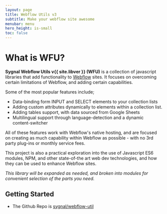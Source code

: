```yaml
---
layout: page
title: Webflow Utils v3
subtitle: Make your webflow site awesome
menubar: menu
hero_height: is-small
toc: false
---
```


# What is WFU?

**Sygnal Webflow Utils v{{ site.libver }} (WFU)** is a collection of javascript libraries that add functionality to 
[Webflow](https://webflow.com/)
sites. It focuses on overcoming certain limitations of Webflow, and adding certain capabilities.

Some of the most popular features include;

- Data-binding form INPUT and SELECT elements to your collection lists
- Adding custom attributes dynamically to elements within a collection list.
- Adding tables support, with data sourced from Google Sheets
- Multilingual support through language-detection and a dynamic content-switcher

All of these features work with Webflow's native hosting, and are focused on creating as much capability within Webflow as possible - with no 3rd party plug-ins or monthly service fees.

This project is also a practical exploration into the use of Javascript ES6 modules, NPM, and other state-of-the art web dev technologies, and how they can be used to enhance Webflow sites.

*This library will be expanded as needed, and broken into modules for convenient selection of the parts you need.*

## Getting Started

- The Github Repo is [sygnal/webflow-util](https://github.com/sygnaltech/webflow-util)